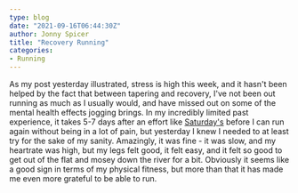```yaml
---
type: blog
date: "2021-09-16T06:44:30Z"
author: Jonny Spicer
title: "Recovery Running"
categories:
- Running
---
```

As my post yesterday illustrated, stress is high this week, and it hasn't been helped by the fact that between tapering and recovery, I've not been out running as much as I usually would, and have missed out on some of the mental health effects jogging brings. In my
incredibly limited past experience, it takes 5-7 days after an effort like [Saturday's](/blog/eden-valley-ultra-trail) before I can run again without being in a lot of pain, but yesterday I knew I needed to at least try for the sake of my sanity. Amazingly, it was fine -
it was slow, and my heartrate was high, but my legs felt good, it felt easy, and it felt so good to get out of the flat and mosey down the river for a bit. Obviously it seems like a good sign in terms of my physical fitness, but more than that it has made me even more
grateful to be able to run.
